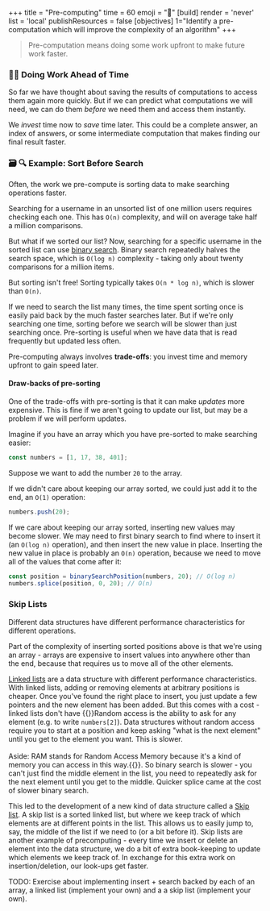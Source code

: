 +++
title = "Pre-computing"
time = 60
emoji = "🔮"
[build]
  render = 'never'
  list = 'local'
  publishResources = false
[objectives]
    1="Identify a pre-computation which will improve the complexity of an algorithm"
+++

> Pre-computation means doing some work upfront to make future work faster.

### 💪🏾 Doing Work Ahead of Time

So far we have thought about saving the results of computations to access them again more quickly. But if we can predict what computations we will need, we can do them _before_ we need them and access them instantly. 

We _invest_ time now to _save_ time later. This could be a complete answer, an index of answers, or some intermediate computation that makes finding our final result faster. 

### 🗃️ 🔍 Example: Sort Before Search

Often, the work we pre-compute is sorting data to make searching operations faster. 

Searching for a username in an unsorted list of one million users requires checking each one. This has `O(n)` complexity, and will on average take half a million comparisons.

But what if we sorted our list? Now, searching for a specific username in the sorted list can use [binary search](logic/sprints/1/prep/#bisection). Binary search repeatedly halves the search space, which is `O(log n)` complexity - taking only about twenty comparisons for a million items.

But sorting isn't free! Sorting typically takes `O(n * log n)`, which is slower than `O(n)`.

If we need to search the list many times, the time spent sorting once is easily paid back by the much faster searches later. But if we're only searching one time, sorting before we search will be slower than just searching once. Pre-sorting is useful when we have data that is read frequently but updated less often.

Pre-computing always involves **trade-offs**: you invest time and memory upfront to gain speed later.

#### Draw-backs of pre-sorting

One of the trade-offs with pre-sorting is that it can make _updates_ more expensive. This is fine if we aren't going to update our list, but may be a problem if we will perform updates.

Imagine if you have an array which you have pre-sorted to make searching easier:

```js
const numbers = [1, 17, 38, 401];
```

Suppose we want to add the number `20` to the array.

If we didn't care about keeping our array sorted, we could just add it to the end, an `O(1)` operation:

```js
numbers.push(20);
```

If we care about keeping our array sorted, inserting new values may become slower. We may need to first binary search to find where to insert it (an `O(log n)` operation), and then insert the new value in place. Inserting the new value in place is probably an `O(n)` operation, because we need to move all of the values that come after it:

```js
const position = binarySearchPosition(numbers, 20); // O(log n)
numbers.splice(position, 0, 20); // O(n)
```

### Skip Lists

Different data structures have different performance characteristics for different operations.

Part of the complexity of inserting sorted positions above is that we're using an array - arrays are expensive to insert values into anywhere other than the end, because that requires us to move all of the other elements.

[Linked lists](https://en.wikipedia.org/wiki/Linked_list) are a data structure with different performance characteristics. With linked lists, adding or removing elements at arbitrary positions is cheaper. Once you've found the right place to insert, you just update a few pointers and the new element has been added. But this comes with a cost - linked lists don't have {{<tooltip title="Random access" text="random access">}}Random access is the ability to ask for any element (e.g. to write `numbers[2]`). Data structures without random access require you to start at a position and keep asking "what is the next element" until you get to the element you want. This is slower.<br /><br />Aside: RAM stands for Random Access Memory because it's a kind of memory you can access in this way.{{</tooltip>}}. So binary search is slower - you can't just find the middle element in the list, you need to repeatedly ask for the next element until you get to the middle. Quicker splice came at the cost of slower binary search.

This led to the development of a new kind of data structure called a [Skip list](https://brilliant.org/wiki/skip-lists/). A skip list is a sorted linked list, but where we keep track of which elements are at different points in the list. This allows us to easily jump to, say, the middle of the list if we need to (or a bit before it). Skip lists are another example of precomputing - every time we insert or delete an element into the data structure, we do a bit of extra book-keeping to update which elements we keep track of. In exchange for this extra work on insertion/deletion, our look-ups get faster.

TODO: Exercise about implementing insert + search backed by each of an array, a linked list (implement your own) and a a skip list (implement your own).
